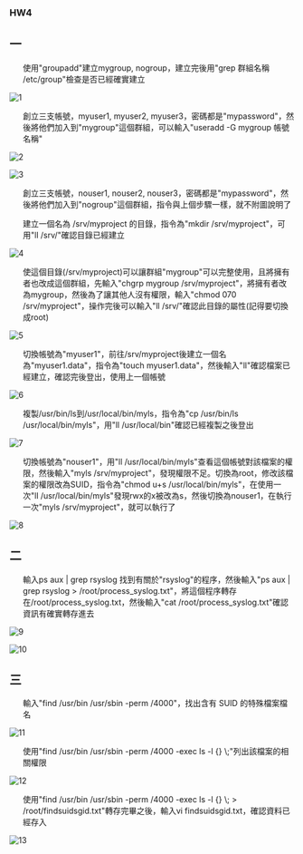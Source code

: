 ### HW4

## 一

<ol>使用"groupadd"建立mygroup, nogroup，建立完後用"grep 群組名稱 /etc/group"檢查是否已經確實建立
</ol>

![1](1.jpg)

<ol>創立三支帳號，myuser1, myuser2, myuser3，密碼都是"mypassword"，然後將他們加入到"mygroup"這個群組，可以輸入"useradd -G mygroup 帳號名稱"
</ol>

![2](2.jpg)

![3](3.jpg)

<ol>創立三支帳號，nouser1, nouser2, nouser3，密碼都是"mypassword"，然後將他們加入到"nogroup"這個群組，指令與上個步驟一樣，就不附圖說明了
</ol>

<ol>建立一個名為 /srv/myproject 的目錄，指令為"mkdir /srv/myproject"，可用"ll /srv/"確認目錄已經建立
</ol>

![4](4.jpg)

<ol>使這個目錄(/srv/myproject)可以讓群組"mygroup"可以完整使用，且將擁有者也改成這個群組，先輸入"chgrp mygroup /srv/myproject"，將擁有者改為mygroup，然後為了讓其他人沒有權限，輸入"chmod 070 /srv/myproject"，操作完後可以輸入"ll /srv/"確認此目錄的屬性(記得要切換成root)
</ol>

![5](5.jpg)

<ol>切換帳號為"myuser1"，前往/srv/myproject後建立一個名為"myuser1.data"，指令為"touch myuser1.data"，然後輸入"ll"確認檔案已經建立，確認完後登出，使用上一個帳號
</ol>

![6](6.jpg)

<ol>複製/usr/bin/ls到/usr/local/bin/myls，指令為"cp /usr/bin/ls /usr/local/bin/myls"，用"ll /usr/local/bin"確認已經複製之後登出
</ol>

![7](7.jpg)

<ol>切換帳號為"nouser1"，用"ll /usr/local/bin/myls"查看這個帳號對該檔案的權限，然後輸入"myls /srv/myproject"，發現權限不足。切換為root，修改該檔案的權限改為SUID，指令為"chmod u+s /usr/local/bin/myls"，在使用一次"ll /usr/local/bin/myls"發現rwx的x被改為s，然後切換為nouser1，在執行一次"myls /srv/myproject"，就可以執行了
</ol>

![8](8.jpg)

## 二

<ol>輸入ps aux | grep rsyslog 找到有關於"rsyslog"的程序，然後輸入"ps aux | grep rsyslog > /root/process_syslog.txt"，將這個程序轉存在/root/process_syslog.txt，然後輸入"cat /root/process_syslog.txt"確認資訊有確實轉存進去
</ol>

![9](9.jpg)

![10](10.jpg)

## 三

<ol>輸入"find /usr/bin /usr/sbin -perm /4000"，找出含有 SUID 的特殊檔案檔名
</ol>

![11](11.jpg)

<ol>使用"find /usr/bin /usr/sbin -perm /4000 -exec ls -l {} \;"列出該檔案的相關權限
</ol>

![12](12.jpg)

<ol>使用"find /usr/bin /usr/sbin -perm /4000 -exec ls -l {} \; > /root/findsuidsgid.txt"轉存完畢之後，輸入vi findsuidsgid.txt，確認資料已經存入
</ol>

![13](13.jpg)

